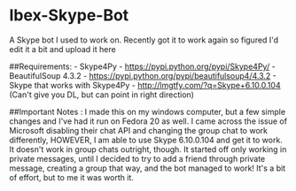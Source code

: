 # Ibex-Skype-Bot
A Skype bot I used to work on. Recently got it to work again so figured I'd edit it a bit and upload it here

##Requirements:
	- Skype4Py
		  - https://pypi.python.org/pypi/Skype4Py/
	- BeautifulSoup 4.3.2
		  - https://pypi.python.org/pypi/beautifulsoup4/4.3.2
	- Skype that works with Skype4Py 
		  - http://lmgtfy.com/?q=Skype+6.10.0.104 (Can't give you DL, but can point in right direction)

##Important Notes	: 
  I made this on my windows computer, but a few simple changes and I've had it run on Fedora 20 as well.
	I came across the issue of Microsoft disabling their chat API and changing the group chat to work differently,
	HOWEVER, I am able to use Skype 6.10.0.104 and get it to work. It doesn't work in group chats outright, though.
	It started off only working in private messages, until I decided to try to add a friend through private message, 
	creating a group that way, and the bot managed to work! It's a bit of effort, but to me it was worth it.
